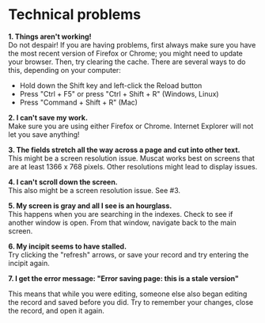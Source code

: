 # Technical problems

**1. Things aren't working!**  
Do not despair! If you are having problems, first always make sure you have the most recent version of Firefox or
Chrome; you might need to update your browser. Then, try clearing the cache. There are several ways to do this,
depending on your computer:

- Hold down the Shift key and left-click the Reload button
- Press "Ctrl + F5" or press "Ctrl + Shift + R" (Windows, Linux)
- Press "Command + Shift + R" (Mac)

**2. I can't save my work.**  
Make sure you are using either Firefox or Chrome. Internet Explorer will not let you save anything!

**3. The fields stretch all the way across a page and cut into other text.**  
This might be a screen resolution issue. Muscat works best on screens that are at least 1366 x 768 pixels. Other
resolutions might lead to display issues.

**4. I can't scroll down the screen.**  
This also might be a screen resolution issue. See #3.

**5. My screen is gray and all I see is an hourglass.**  
This happens when you are searching in the indexes. Check to see if another window is open. From that window, navigate
back to the main screen.

**6. My incipit seems to have stalled.**  
Try clicking the "refresh" arrows, or save your record and try entering the incipit again.

**7. I get the error message: "Error saving page: this is a stale version"**

This means that while you were editing, someone else also began editing the record and saved before you did. Try to
remember your changes, close the record, and open it again. 
